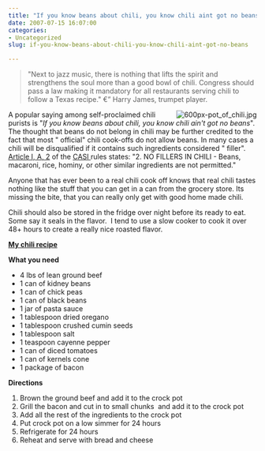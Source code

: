 ```yaml
---
title: "If you know beans about chili, you know chili aint got no beans"
date: 2007-07-15 16:07:00
categories:
- Uncategorized
slug: if-you-know-beans-about-chili-you-know-chili-aint-got-no-beans

---
```


<blockquote>"Next to jazz music, there is nothing that lifts the spirit and strengthens the soul more than a good bowl of chili. Congress should pass a law making it mandatory for all restaurants serving chili to follow a Texas recipe."
€” Harry James, trumpet player.</blockquote>
<a href="/public/uploads/2007/07/600px-pot_of_chili.jpg" title="600px-pot_of_chili.jpg"><img src="/public/uploads/2007/07/600px-pot_of_chili.thumbnail.jpg" alt="600px-pot_of_chili.jpg" align="right" /></a>A popular saying among self-proclaimed chili purists is "<em>If you know beans about chili, you know chili ain't got no beans</em>". The thought that beans do not belong in chili may be further credited to the fact that most "
official" chili cook-offs do not allow beans. In many cases a chili will be disqualified if it contains such ingredients considered "
filler". <a href="http://www.chili.org/documents/CASI%20Official%20Rule%20Book.pdf">Article I, A, 2</a> of the <a href="http://www.chili.org/">CASI </a>rules states: "2. NO FILLERS IN CHILI - Beans, macaroni, rice, hominy, or other similar ingredients are not permitted."

Anyone that has ever been to a real chili cook off knows that real chili tastes nothing like the stuff that you can get in a can from the grocery store. Its missing the bite, that you can really only get with good home made chili.

Chili should also be stored in the fridge over night before its ready to eat. Some say it seals in the flavor.  I tend to use a slow cooker to cook it over 48+ hours to create a really nice roasted flavor.

<u><strong>My chili recipe</strong></u>

<strong>What you need</strong>
<ul>
	<li>4 lbs of lean ground beef</li>
	<li>1 can of kidney beans</li>
	<li>1 can of chick peas</li>
	<li>1 can of black beans</li>
	<li>1 jar of pasta sauce</li>
	<li>1 tablespoon dried oregano</li>
	<li>1 tablespoon crushed cumin seeds</li>
	<li>1 tablespoon salt</li>
	<li>1 teaspoon cayenne pepper</li>
	<li>1 can of diced tomatoes</li>
	<li>1 can of kernels cone</li>
	<li>1 package of bacon</li>
</ul>
<strong>Directions </strong>
<ol>
	<li>Brown the ground beef and add it to the crock pot</li>
	<li>Grill the bacon and cut in to small chunks  and add it to the crock pot</li>
	<li>Add all the rest of the ingredients to the crock pot</li>
	<li>Put crock pot on a low simmer for 24 hours</li>
	<li>Refrigerate for 24 hours</li>
	<li>Reheat and serve with bread and cheese</li>
</ol>
